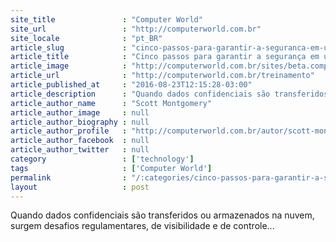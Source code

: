 ```yaml
---
site_title               : "Computer World"
site_url                 : "http://computerworld.com.br"
site_locale              : "pt_BR"
article_slug             : "cinco-passos-para-garantir-a-seguranca-em-um-projeto-de-cloud-hibrida"
article_title            : "Cinco passos para garantir a segurança em um projeto de cloud híbrida"
article_image            : "http://computerworld.com.br/sites/beta.computerworld.com.br/files/news_articles/cloud_nuvem_.jpg"
article_url              : "http://computerworld.com.br/treinamento"
article_published_at     : "2016-08-23T12:15:28-03:00"
article_description      : "Quando dados confidenciais são transferidos ou armazenados na nuvem, surgem desafios regulamentares, de visibilidade e de controle..."
article_author_name      : "Scott Montgomery"
article_author_image     : null
article_author_biography : null
article_author_profile   : "http://computerworld.com.br/autor/scott-montgomery"
article_author_facebook  : null
article_author_twitter   : null
category                 : ['technology']
tags                     : ['Computer World']
permalink                : "/:categories/cinco-passos-para-garantir-a-seguranca-em-um-projeto-de-cloud-hibrida/"
layout                   : post
---
```


Quando dados confidenciais são transferidos ou armazenados na nuvem, surgem desafios regulamentares, de visibilidade e de controle...
